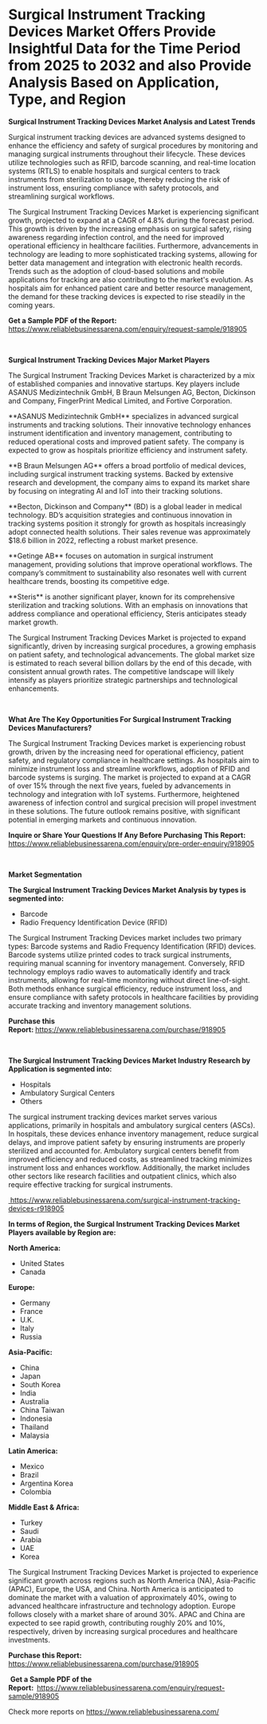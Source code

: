 <p><h1>Surgical Instrument Tracking Devices Market Offers Provide Insightful Data for the Time Period from 2025 to 2032 and also Provide Analysis Based on Application, Type, and Region</h1></p><p><strong>Surgical Instrument Tracking Devices Market Analysis and Latest Trends</strong></p>
<p><p>Surgical instrument tracking devices are advanced systems designed to enhance the efficiency and safety of surgical procedures by monitoring and managing surgical instruments throughout their lifecycle. These devices utilize technologies such as RFID, barcode scanning, and real-time location systems (RTLS) to enable hospitals and surgical centers to track instruments from sterilization to usage, thereby reducing the risk of instrument loss, ensuring compliance with safety protocols, and streamlining surgical workflows. </p><p>The Surgical Instrument Tracking Devices Market is experiencing significant growth, projected to expand at a CAGR of 4.8% during the forecast period. This growth is driven by the increasing emphasis on surgical safety, rising awareness regarding infection control, and the need for improved operational efficiency in healthcare facilities. Furthermore, advancements in technology are leading to more sophisticated tracking systems, allowing for better data management and integration with electronic health records. Trends such as the adoption of cloud-based solutions and mobile applications for tracking are also contributing to the market's evolution. As hospitals aim for enhanced patient care and better resource management, the demand for these tracking devices is expected to rise steadily in the coming years.</p></p>
<p><strong>Get a Sample PDF of the Report:&nbsp;</strong> <a href="https://www.reliablebusinessarena.com/enquiry/request-sample/918905?utm_campaign=2645&utm_medium=2&utm_source=Github&utm_content=ia&utm_term=07032025&utm_id=surgical-instrument-tracking-devices">https://www.reliablebusinessarena.com/enquiry/request-sample/918905</a></p>
<p>&nbsp;</p>
<p><strong>Surgical Instrument Tracking Devices Major Market Players</strong></p>
<p><p>The Surgical Instrument Tracking Devices Market is characterized by a mix of established companies and innovative startups. Key players include ASANUS Medizintechnik GmbH, B Braun Melsungen AG, Becton, Dickinson and Company, FingerPrint Medical Limited, and Fortive Corporation. </p><p>**ASANUS Medizintechnik GmbH** specializes in advanced surgical instruments and tracking solutions. Their innovative technology enhances instrument identification and inventory management, contributing to reduced operational costs and improved patient safety. The company is expected to grow as hospitals prioritize efficiency and instrument safety.</p><p>**B Braun Melsungen AG** offers a broad portfolio of medical devices, including surgical instrument tracking systems. Backed by extensive research and development, the company aims to expand its market share by focusing on integrating AI and IoT into their tracking solutions.</p><p>**Becton, Dickinson and Company** (BD) is a global leader in medical technology. BD’s acquisition strategies and continuous innovation in tracking systems position it strongly for growth as hospitals increasingly adopt connected health solutions. Their sales revenue was approximately $18.6 billion in 2022, reflecting a robust market presence.</p><p>**Getinge AB** focuses on automation in surgical instrument management, providing solutions that improve operational workflows. The company’s commitment to sustainability also resonates well with current healthcare trends, boosting its competitive edge.</p><p>**Steris** is another significant player, known for its comprehensive sterilization and tracking solutions. With an emphasis on innovations that address compliance and operational efficiency, Steris anticipates steady market growth.</p><p>The Surgical Instrument Tracking Devices Market is projected to expand significantly, driven by increasing surgical procedures, a growing emphasis on patient safety, and technological advancements. The global market size is estimated to reach several billion dollars by the end of this decade, with consistent annual growth rates. The competitive landscape will likely intensify as players prioritize strategic partnerships and technological enhancements.</p></p>
<p>&nbsp;</p>
<p><strong>What Are The Key Opportunities For Surgical Instrument Tracking Devices Manufacturers?</strong></p>
<p><p>The Surgical Instrument Tracking Devices market is experiencing robust growth, driven by the increasing need for operational efficiency, patient safety, and regulatory compliance in healthcare settings. As hospitals aim to minimize instrument loss and streamline workflows, adoption of RFID and barcode systems is surging. The market is projected to expand at a CAGR of over 15% through the next five years, fueled by advancements in technology and integration with IoT systems. Furthermore, heightened awareness of infection control and surgical precision will propel investment in these solutions. The future outlook remains positive, with significant potential in emerging markets and continuous innovation.</p></p>
<p><strong>Inquire or Share Your Questions If Any Before Purchasing This Report:</strong> <a href="https://www.reliablebusinessarena.com/enquiry/pre-order-enquiry/918905?utm_campaign=2645&utm_medium=2&utm_source=Github&utm_content=ia&utm_term=07032025&utm_id=surgical-instrument-tracking-devices">https://www.reliablebusinessarena.com/enquiry/pre-order-enquiry/918905</a></p>
<p>&nbsp;</p>
<p><strong>Market Segmentation</strong></p>
<p><strong>The Surgical Instrument Tracking Devices Market Analysis by types is segmented into:</strong></p>
<p><ul><li>Barcode</li><li>Radio Frequency Identification Device (RFID)</li></ul></p>
<p><p>The Surgical Instrument Tracking Devices market includes two primary types: Barcode systems and Radio Frequency Identification (RFID) devices. Barcode systems utilize printed codes to track surgical instruments, requiring manual scanning for inventory management. Conversely, RFID technology employs radio waves to automatically identify and track instruments, allowing for real-time monitoring without direct line-of-sight. Both methods enhance surgical efficiency, reduce instrument loss, and ensure compliance with safety protocols in healthcare facilities by providing accurate tracking and inventory management solutions.</p></p>
<p><strong>Purchase this Report:&nbsp;</strong><a href="https://www.reliablebusinessarena.com/purchase/918905?utm_campaign=2645&utm_medium=2&utm_source=Github&utm_content=ia&utm_term=07032025&utm_id=surgical-instrument-tracking-devices">https://www.reliablebusinessarena.com/purchase/918905</a></p>
<p>&nbsp;</p>
<p><strong>The Surgical Instrument Tracking Devices Market Industry Research by Application is segmented into:</strong></p>
<p><ul><li>Hospitals</li><li>Ambulatory Surgical Centers</li><li>Others</li></ul></p>
<p><p>The surgical instrument tracking devices market serves various applications, primarily in hospitals and ambulatory surgical centers (ASCs). In hospitals, these devices enhance inventory management, reduce surgical delays, and improve patient safety by ensuring instruments are properly sterilized and accounted for. Ambulatory surgical centers benefit from improved efficiency and reduced costs, as streamlined tracking minimizes instrument loss and enhances workflow. Additionally, the market includes other sectors like research facilities and outpatient clinics, which also require effective tracking for surgical instruments.</p></p>
<p><a href="https://www.reliablebusinessarena.com/surgical-instrument-tracking-devices-r918905?utm_campaign=2645&utm_medium=2&utm_source=Github&utm_content=ia&utm_term=07032025&utm_id=surgical-instrument-tracking-devices">&nbsp;https://www.reliablebusinessarena.com/surgical-instrument-tracking-devices-r918905</a></p>
<p><strong>In terms of Region, the Surgical Instrument Tracking Devices Market Players available by Region are:</strong></p>
<p>
    <p> <strong> North America: </strong>
        <ul>
            <li>United States</li>
            <li>Canada</li>
        </ul>
        </p> 
    <p> <strong> Europe: </strong>
        <ul>
            <li>Germany</li>
            <li>France</li>
            <li>U.K.</li>
            <li>Italy</li>
            <li>Russia</li>
        </ul>
        </p> 
    <p> <strong> Asia-Pacific: </strong>
        <ul>
            <li>China</li>
            <li>Japan</li>
            <li>South Korea</li>
            <li>India</li>
            <li>Australia</li>
            <li>China Taiwan</li>
            <li>Indonesia</li>
            <li>Thailand</li>
            <li>Malaysia</li>
        </ul>
        </p> 
    <p> <strong> Latin America: </strong>
        <ul>
            <li>Mexico</li>
            <li>Brazil</li>
            <li>Argentina Korea</li>
            <li>Colombia</li>
        </ul>
        </p> 
    <p> <strong> Middle East & Africa: </strong>
        <ul>
            <li>Turkey</li>
            <li>Saudi</li>
            <li>Arabia</li>
            <li>UAE</li>
            <li>Korea</li>
        </ul>
    </p>
    </p>
<p><p>The Surgical Instrument Tracking Devices Market is projected to experience significant growth across regions such as North America (NA), Asia-Pacific (APAC), Europe, the USA, and China. North America is anticipated to dominate the market with a valuation of approximately 40%, owing to advanced healthcare infrastructure and technology adoption. Europe follows closely with a market share of around 30%. APAC and China are expected to see rapid growth, contributing roughly 20% and 10%, respectively, driven by increasing surgical procedures and healthcare investments.</p></p>
<p><strong>Purchase this Report: </strong><a href="https://www.reliablebusinessarena.com/purchase/918905?utm_campaign=2645&utm_medium=2&utm_source=Github&utm_content=ia&utm_term=07032025&utm_id=surgical-instrument-tracking-devices">https://www.reliablebusinessarena.com/purchase/918905</a></p>
<p>&nbsp;<strong>Get a Sample PDF of the Report:&nbsp;&nbsp;</strong><a href="https://www.reliablebusinessarena.com/enquiry/request-sample/918905?utm_campaign=2645&utm_medium=2&utm_source=Github&utm_content=ia&utm_term=07032025&utm_id=surgical-instrument-tracking-devices">https://www.reliablebusinessarena.com/enquiry/request-sample/918905</a></p>
<p><strong></strong></p>
<p>Check more reports on <a href="https://www.reliablebusinessarena.com/?utm_campaign=2645&utm_medium=2&utm_source=Github&utm_content=ia&utm_term=07032025&utm_id=surgical-instrument-tracking-devices">https://www.reliablebusinessarena.com/</a></p>